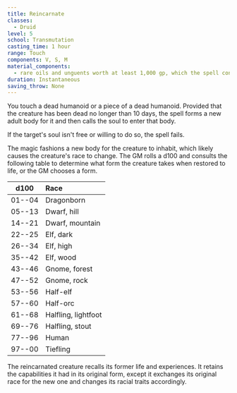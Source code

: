 ```yaml
---
title: Reincarnate
classes:
  - Druid
level: 5
school: Transmutation
casting_time: 1 hour
range: Touch
components: V, S, M
material_components:
  - rare oils and unguents worth at least 1,000 gp, which the spell consumes
duration: Instantaneous
saving_throw: None
---
```


You touch a dead humanoid or a piece of a dead humanoid. Provided that the creature has been dead no longer than 10 days, the spell forms a new adult body for it and then calls the soul to enter that body.

If the target's soul isn't free or willing to do so, the spell fails.

The magic fashions a new body for the creature to inhabit, which likely causes the creature's race to change. The GM rolls a d100 and consults the following table to determine what form the creature takes when restored to life, or the GM chooses a form.

|  d100  | Race                |
|:------:|:--------------------|
| 01--04 | Dragonborn          |
| 05--13 | Dwarf, hill         |
| 14--21 | Dwarf, mountain     |
| 22--25 | Elf, dark           |
| 26--34 | Elf, high           |
| 35--42 | Elf, wood           |
| 43--46 | Gnome, forest       |
| 47--52 | Gnome, rock         |
| 53--56 | Half-elf            |
| 57--60 | Half-orc            |
| 61--68 | Halfling, lightfoot |
| 69--76 | Halfling, stout     |
| 77--96 | Human               |
| 97--00 | Tiefling            |

The reincarnated creature recalls its former life and experiences. It retains the capabilities it had in its original form, except it exchanges its original race for the new one and changes its racial traits accordingly.
